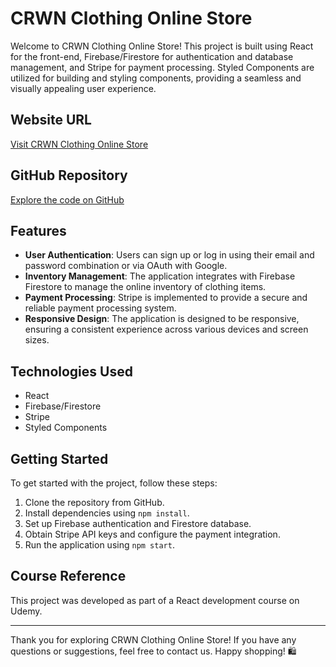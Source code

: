 # CRWN Clothing Online Store

Welcome to CRWN Clothing Online Store! This project is built using React for the front-end, Firebase/Firestore for authentication and database management, and Stripe for payment processing. Styled Components are utilized for building and styling components, providing a seamless and visually appealing user experience.

## Website URL

[Visit CRWN Clothing Online Store](https://www.example.com)

## GitHub Repository

[Explore the code on GitHub](https://github.com/yourusername/crwn-clothing)

## Features

- **User Authentication**: Users can sign up or log in using their email and password combination or via OAuth with Google.
- **Inventory Management**: The application integrates with Firebase Firestore to manage the online inventory of clothing items.
- **Payment Processing**: Stripe is implemented to provide a secure and reliable payment processing system.
- **Responsive Design**: The application is designed to be responsive, ensuring a consistent experience across various devices and screen sizes.

## Technologies Used

- React
- Firebase/Firestore
- Stripe
- Styled Components

## Getting Started

To get started with the project, follow these steps:

1. Clone the repository from GitHub.
2. Install dependencies using `npm install`.
3. Set up Firebase authentication and Firestore database.
4. Obtain Stripe API keys and configure the payment integration.
5. Run the application using `npm start`.

## Course Reference

This project was developed as part of a React development course on Udemy.

---

Thank you for exploring CRWN Clothing Online Store! If you have any questions or suggestions, feel free to contact us. Happy shopping! 🛍️
